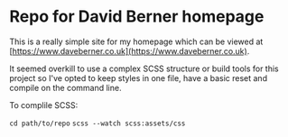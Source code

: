 # Repo for David Berner homepage

This is a really simple site for my homepage which can be viewed at [https://www.daveberner.co.uk](https://www.daveberner.co.uk).

It seemed overkill to use a complex SCSS structure or build tools for this project so I've opted to keep styles in one file, have a basic reset and compile on the command line.

To complile SCSS:

`cd path/to/repo` `scss --watch scss:assets/css`
